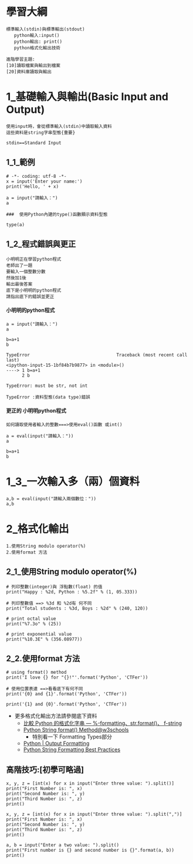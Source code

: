 # 學習大綱 
```
標準輸入(stdin)與標準輸出(stdout)
   python輸入:input()
   python輸出: print()
   python格式化輸出技術
```
```
進階學習主題:
[10]讀取檔案與輸出到檔案
[20]資料庫讀取與輸出
```
# 1_基礎輸入與輸出(Basic Input and Output)
```
使用input時，會從標準輸入(stdin)中讀取輸入資料
這些資料是string字串型態{重要}

stdin==Standard Input
```
## 1_1_範例
```
# -*- coding: utf-8 -*-
x = input('Enter your name:')
print('Hello, ' + x)

a = input("請輸入：")
a

###  使用Python內建的type()函數顯示資料型態

type(a)
```

## 1_2_程式錯誤與更正
```
小明明正在學習python程式
老師出了一題
要輸入一個整數分數
然後加1後
輸出最後答案
底下是小明明的python程式
請指出底下的錯誤並更正
```
#### 小明明的python程式
```
a = input("請輸入：")
a
```
```
b=a+1
b
```
```
TypeError                                 Traceback (most recent call last)
<ipython-input-15-1bf84b7b9877> in <module>()
----> 1 b=a+1
      2 b

TypeError: must be str, not int
```
```
TypeError :資料型態(data type)錯誤
```
#### 更正的 小明明python程式
```
如何讀取使用者輸入的整數===>使用eval()函數 或int()
```
```
a = eval(input("請輸入："))
a

b=a+1
b
```
# 1_3_一次輸入多（兩）個資料
```
a,b = eval(input("請輸入兩個數位："))
a,b
```

# 2_格式化輸出
```
1.使用String modulo operator(%)
2.使用format 方法
```

## 2_1_使用String modulo operator(%)
```
# 列印整數(integer)與 浮點數(float) 的值
print("Happy : %2d, Python : %5.2f" % (1, 05.333))
 
# 列印整數值 ==> %3d 和 %2d有 何不同
print("Total students : %3d, Boys : %2d" % (240, 120))
 
# print octal value
print("%7.3o" % (25))
 
# print exponential value
print("%10.3E" % (356.08977))
```

## 2_2.使用format 方法
```
# using format() method
print('I love {} for "{}!"'.format('Python', 'CTFer'))
 
# 使用位置表達 ==>看看底下有何不同
print('{0} and {1}'.format('Python', 'CTFer'))
 
print('{1} and {0}'.format('Python', 'CTFer'))
```

- 更多格式化輸出方法請參閱底下資料
  - [比較 Python 的格式化字串 — %-formatting、str.format()、 f-string](https://zoejoyuliao.medium.com/%E6%AF%94%E8%BC%83-python-%E7%9A%84%E6%A0%BC%E5%BC%8F%E5%8C%96%E5%AD%97%E4%B8%B2-formatting-str-format-f-string-6d28487ba1d2)
  - [Python String format() Method@w3schools](https://www.w3schools.com/python/ref_string_format.asp)
    - 特別看一下 Formatting Types部分 
  - [Python | Output Formatting](https://www.geeksforgeeks.org/python-output-formatting/)
  - [Python String Formatting Best Practices](https://realpython.com/python-string-formatting/)

## 高階技巧:[初學可略過]
```
x, y, z = [int(x) for x in input("Enter three value: ").split()] 
print("First Number is: ", x) 
print("Second Number is: ", y) 
print("Third Number is: ", z) 
print()

x, y, z = [int(x) for x in input("Enter three value: ").split(",")] 
print("First Number is: ", x) 
print("Second Number is: ", y) 
print("Third Number is: ", z) 
print()

a, b = input("Enter a two value: ").split() 
print("First number is {} and second number is {}".format(a, b)) 
print()
```
